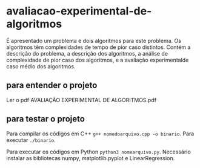 # avaliacao-experimental-de-algoritmos
É apresentado um problema e dois algoritmos para este problema. Os algoritmos têm complexidades de tempo de pior caso distintos. Contém a descrição do problema, a descrição dos algoritmos, a análise de complexidade de pior caso dos algoritmos, e a avaliação experimentalde caso médio dos algoritmos.

## para entender o projeto
Ler o pdf AVALIAÇÃO EXPERIMENTAL DE ALGORITMOS.pdf

## para testar o projeto
Para compilar os códigos em C++ `g++ nomedoarquivo.cpp -o binario`. Para executar `./binario`.

Para executar os códigos em Python `python3 nomearquivo.py`. Necessário instalar as bibliotecas numpy, matplotlib.pyplot e LinearRegression.
